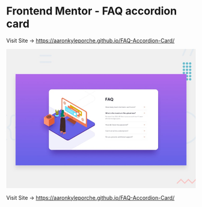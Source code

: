 # Frontend Mentor - FAQ accordion card

Visit Site  ->  https://aaronkyleporche.github.io/FAQ-Accordion-Card/


![Design preview for the FAQ accordion card coding challenge](./design/desktop-preview.jpg)


Visit Site  ->  https://aaronkyleporche.github.io/FAQ-Accordion-Card/